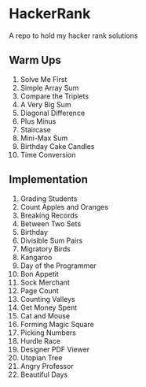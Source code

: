 # HackerRank
A repo to hold my hacker rank solutions

## Warm Ups
1. Solve Me First
2. Simple Array Sum
3. Compare the Triplets
4. A Very Big Sum
5. Diagonal Difference
6. Plus Minus
7. Staircase
8. Mini-Max Sum
9. Birthday Cake Candles
10. Time Conversion

## Implementation
1. Grading Students
2. Count Apples and Oranges
3. Breaking Records
4. Between Two Sets
5. Birthday
6. Divisible Sum Pairs
7. Migratory Birds
8. Kangaroo
9. Day of the Programmer
10. Bon Appetit
11. Sock Merchant
12. Page Count
13. Counting Valleys
14. Get Money Spent
15. Cat and Mouse
16. Forming Magic Square
17. Picking Numbers
18. Hurdle Race
19. Designer PDF Viewer
20. Utopian Tree
21. Angry Professor
22. Beautiful Days

